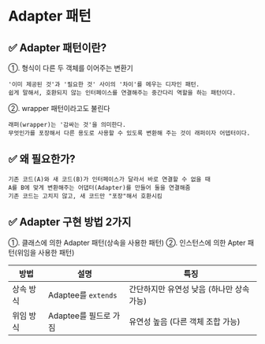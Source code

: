 # Adapter 패턴
## ✅ Adapter 패턴이란?
①. 형식이 다른 두 객체를 이어주는 변환기
```text
'이미 제공된 것'과 '필요한 것' 사이의 '차이'를 메우는 디자인 패턴.
쉽게 말해서, 호환되지 않는 인터페이스를 연결해주는 중간다리 역할을 하는 패턴이다.
```
②. wrapper 패턴이라고도 불린다
```text
래퍼(wrapper)는 '감싸는 것'을 의미한다.
무엇인가를 포장해서 다른 용도로 사용할 수 있도록 변환해 주는 것이 래퍼이자 어뎁터이다.
```
## ✅ 왜 필요한가?
``` text
기존 코드(A)와 새 코드(B)가 인터페이스가 달라서 바로 연결할 수 없을 때
A를 B에 맞게 변환해주는 어댑터(Adapter)를 만들어 둘을 연결해줌
기존 코드는 고치지 않고, 새 코드만 "포장"해서 호환시킴
```
## ✅ Adapter 구현 방법 2가지
①. 클래스에 의한 Adapter 패턴(상속을 사용한 패턴)
②. 인스턴스에 의한 Apter 패턴(위임을 사용한 패턴)

| 방법 | 설명 | 특징 |
|------|------|------|
| 상속 방식 | Adaptee를 `extends` | 간단하지만 유연성 낮음 (하나만 상속 가능) |
| 위임 방식 | Adaptee를 필드로 가짐 | 유연성 높음 (다른 객체 조합 가능) |

